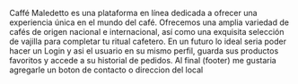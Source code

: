 Caffé Maledetto es una plataforma en línea dedicada a ofrecer una experiencia única en el mundo del café. 
Ofrecemos una amplia variedad de cafés de origen nacional e internacional, así como una exquisita selección de vajilla para completar tu ritual cafetero.
En un futuro lo ideal seria poder hacer un Login y asi el usuario en su mismo perfil, guarda sus productos favoritos y accede a su historial de pedidos.
Al final (footer) me gustaria agregarle un boton de contacto o direccion del local
